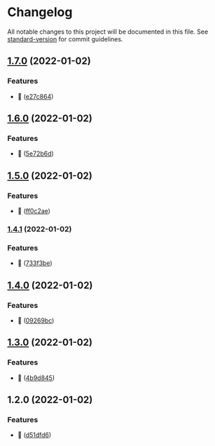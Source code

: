 # Changelog

All notable changes to this project will be documented in this file. See [standard-version](https://github.com/conventional-changelog/standard-version) for commit guidelines.

## [1.7.0](https://github.com/visionworksco/react-middleware/compare/v1.6.0...v1.7.0) (2022-01-02)

### Features

- :rocket: ([e27c864](https://github.com/visionworksco/react-middleware/commit/e27c86492fd45e9b1a0a03bfa5c287120ecb74f6))

## [1.6.0](https://github.com/visionworksco/react-middleware/compare/v1.5.0...v1.6.0) (2022-01-02)

### Features

- :rocket: ([5e72b6d](https://github.com/visionworksco/react-middleware/commit/5e72b6d462bdc5b3341a56420ceb30aa168091a4))

## [1.5.0](https://github.com/visionworksco/react-middleware/compare/v1.4.1...v1.5.0) (2022-01-02)

### Features

- :rocket: ([ff0c2ae](https://github.com/visionworksco/react-middleware/commit/ff0c2aed060336a55f4adff689971bd0fccd9c83))

### [1.4.1](https://github.com/visionworksco/react-middleware/compare/v1.4.0...v1.4.1) (2022-01-02)

### Features

- :rocket: ([733f3be](https://github.com/visionworksco/react-middleware/commit/733f3be21ed901ab6a921c43433a5dad6cf20d85))

## [1.4.0](https://github.com/visionworksco/react-middleware/compare/v1.3.0...v1.4.0) (2022-01-02)

### Features

- :rocket: ([09269bc](https://github.com/visionworksco/react-middleware/commit/09269bcc39f14c19a5c6917f537854e975886328))

## [1.3.0](https://github.com/visionworksco/react-middleware/compare/v1.2.0...v1.3.0) (2022-01-02)

### Features

- :rocket: ([4b9d845](https://github.com/visionworksco/react-middleware/commit/4b9d845f6b0ea75d764ec93d52bda18a225c4fa7))

## 1.2.0 (2022-01-02)

### Features

- :rocket: ([d51dfd6](https://github.com/visionworksco/react-middleware/commit/d51dfd610d6ead66c72c58afec03a01c27095720))
